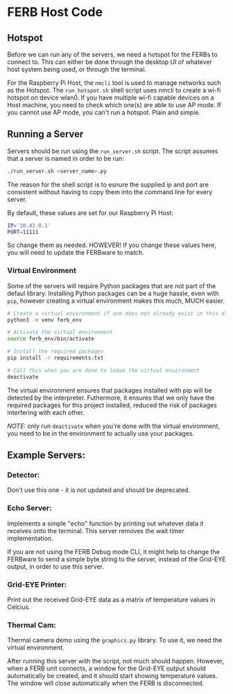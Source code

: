 # FERB Host Code

## Hotspot
Before we can run any of the servers, we need a hotspot for the FERBs to connect to.
This can either be done through the desktop UI of whatever host system being used, or through the terminal.

For the Raspberry Pi Host, the `nmcli` tool is used to manage networks such as the Hotspot.
The `run_hotspot.sh` shell script uses nmcli to create a wi-fi hotspot on device wlan0. If you have multiple
wi-fi capable devices on a Host machine, you need to check which one(s) are able to use AP mode. If you cannot
use AP mode, you can't run a hotspot. Plain and simple.


## Running a Server
Servers should be run using the `run_server.sh` script. The script assumes that a server is named in order to be run:
```Bash
./run_server.sh <server_name>.py
```

The reason for the shell script is to esnure the supplied ip and port are consistent without having to copy them
into the command line for every server.

By default, these values are set for our Raspberry Pi Host:
```Bash
IP='10.42.0.1'
PORT=11111
```
So change them as needed. HOWEVER! If you change these values here, you will need to update the FERBware to match.

### Virtual Environment
Some of the servers will require Python packages that are not part of the defaul library.
Installing Python packages can be a huge hassle, even with `pip`, however creating a virtual environment makes this
much, MUCH easier.

```Bash
# Create a virtual environment if one does not already exist in this directory
python3 -m venv ferb_env

# Activate the virtual environment
source ferb_env/bin/activate

# Install the required packages
pip install -r requirements.txt

# Call this when you are done to leave the virtual environment
deactivate
```

The virtual environment ensures that packages installed with pip will be detected by the interpreter.
Futhermore, it ensures that we only have the required packages for this project installed, reduced the risk of
packages interfering with each other. 

*NOTE:* only run `deactivate` when you're done with the virtual environment,
you need to be in the environment to actually use your packages.


## Example Servers:
### Detector:
Don't use this one - it is not updated and should be deprecated.

### Echo Server:
Implements a simple "echo" function by printing out whatever data it receives onto the terminal.
This server removes the wait timer implementation.

If you are not using the FERB Debug mode CLI, it might help to change the FERBware to send a simple byte string to the server, instead of the Grid-EYE output, in order to use this server.

### Grid-EYE Printer:
Print out the received Grid-EYE data as a matrix of temperature values in Celcius.

### Thermal Cam:
Thermal camera demo using the `graphics.py` library. To use it, we need the virtual environment.

After running this server with the script, not much should happen. However, when a FERB unit connects,
a window for the Grid-EYE output should automatically be created, and it should start showing temperature values.
The window will close automatically when the FERB is disconnected.
